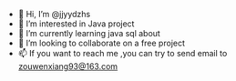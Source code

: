 - 👋 Hi, I’m @jjyydzhs
- 👀 I’m interested in Java project
- 🌱 I’m currently learning java sql about
- 💞️ I’m looking to collaborate on a free project
- 📫 If you want to reach me ,you can try to send email to zouwenxiang93@163.com

<!---
jjyydzhs/jjyydzhs is a ✨ special ✨ repository because its `README.md` (this file) appears on your GitHub profile.
You can click the Preview link to take a look at your changes.
--->
